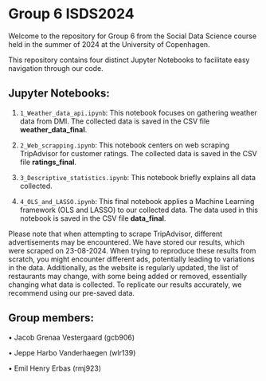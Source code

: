 # Group 6 ISDS2024
Welcome to the repository for Group 6 from the Social Data Science course held in the summer of 2024 at the University of Copenhagen.

This repository contains four distinct Jupyter Notebooks to facilitate easy navigation through our code.

## Jupyter Notebooks:
1. `1_Weather_data_api.ipynb`: This notebook focuses on gathering weather data from DMI. The collected data is saved in the CSV file **weather_data_final**.

2. `2_Web_scrapping.ipynb`: This notebook centers on web scraping TripAdvisor for customer ratings. The collected data is saved in the CSV file **ratings_final**.

3. `3_Descriptive_statistics.ipynb`: This notebook briefly explains all data collected.

3. `4_OLS_and_LASSO.ipynb`: This final notebook applies a Machine Learning framework (OLS and LASSO) to our collected data. The data used in this notebook is saved in the CSV file **data_final**.

Please note that when attempting to scrape TripAdvisor, different advertisements may be encountered. We have stored our results, which were scraped on 23-08-2024. When trying to reproduce these results from scratch, you might encounter different ads, potentially leading to variations in the data. Additionally, as the website is regularly updated, the list of restaurants may change, with some being added or removed, essentially changing what data is collected. To replicate our results accurately, we recommend using our pre-saved data.

## Group members:
• Jacob Grenaa Vestergaard (gcb906)

• Jeppe Harbo Vanderhaegen (wlr139)

• Emil Henry Erbas (rmj923)
